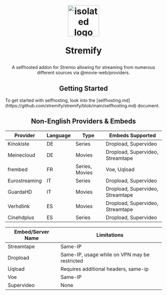 <h1 align="center">
  <img src="https://avatars.githubusercontent.com/u/160156210?s=200&v=4" alt="isolated logo" width="100"/>
  <p>Stremify</p>
</h1>
<p align="center">A selfhosted addon for Stremio allowing for streaming from numerous different sources via @movie-web/providers.</p>
<h2 align="center"> Getting Started </h2>
To get started with selfhosting, look into the [selfhosting.md](https://github.com/stremify/stremify/blob/main/selfhosting.md) document.
<h2 align="center"> Non-English Providers & Embeds </h2>


| Provider      | Language | Type           | Embeds Supported                 |
|---------------|----------|----------------|----------------------------------|
| Kinokiste     | DE       | Series         | Dropload, Supervideo             |
| Meinecloud    | DE       | Movies         | Dropload, Supervideo, Streamtape |
| frembed       | FR       | Series, Movies | Voe, Uqload                      |
| Eurostreaming | IT       | Series         | Dropload, Supervideo             |
| GuardaHD      | IT       | Movies         | Dropload, Supervideo, Streamtape |
| Verhdlink     | ES       | Movies         | Dropload, Supervideo, Streamtape |
| Cinehdplus    | ES       | Series         | Dropload, Supervideo             |

| Embed/Server Name | Limitations                                                |
|------------|------------------------------------------------------------|
| Streamtape | Same-IP                                                    |
| Dropload   | Same-IP, usage while on VPN may be restricted              |
| Uqload     | Requires additional headers, same-ip |
| Voe        | Same-IP                                                    |
| Supervideo | None                                                       |c
